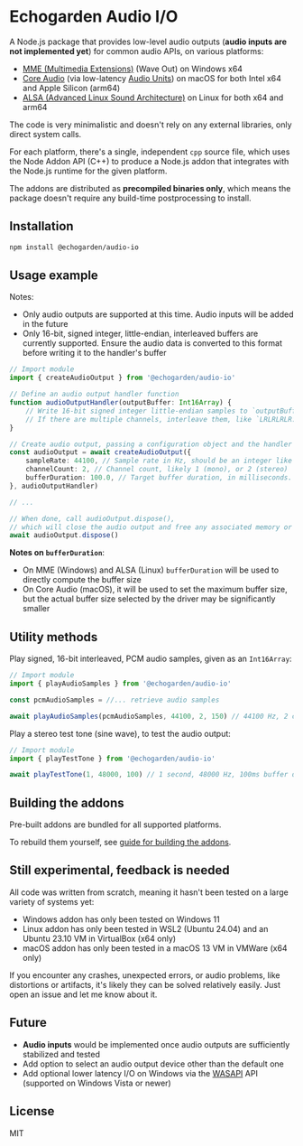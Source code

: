 # Echogarden Audio I/O

A Node.js package that provides low-level audio outputs (**audio inputs are not implemented yet**) for common audio APIs, on various platforms:

* [MME (Multimedia Extensions)](https://en.wikipedia.org/wiki/Windows_legacy_audio_components) (Wave Out) on Windows x64
* [Core Audio](https://en.wikipedia.org/wiki/Core_Audio) (via low-latency [Audio Units](https://en.wikipedia.org/wiki/Audio_Units)) on macOS for both Intel x64 and Apple Silicon (arm64)
* [ALSA (Advanced Linux Sound Architecture)](https://en.wikipedia.org/wiki/Advanced_Linux_Sound_Architecture) on Linux for both x64 and arm64

The code is very minimalistic and doesn't rely on any external libraries, only direct system calls.

For each platform, there's a single, independent `cpp` source file, which uses the Node Addon API (C++) to produce a Node.js addon that integrates with the Node.js runtime for the given platform.

The addons are distributed as **precompiled binaries only**, which means the package doesn't require any build-time postprocessing to install.

## Installation

```sh
npm install @echogarden/audio-io
```

## Usage example

Notes:
* Only audio outputs are supported at this time. Audio inputs will be added in the future
* Only 16-bit, signed integer, little-endian, interleaved buffers are currently supported. Ensure the audio data is converted to this format before writing it to the handler's buffer

```ts
// Import module
import { createAudioOutput } from '@echogarden/audio-io'

// Define an audio output handler function
function audioOutputHandler(outputBuffer: Int16Array) {
    // Write 16-bit signed integer little-endian samples to `outputBuffer`.
    // If there are multiple channels, interleave them, like `LRLRLRLR..` for stereo.
}

// Create audio output, passing a configuration object and the handler
const audioOutput = await createAudioOutput({
    sampleRate: 44100, // Sample rate in Hz, should be an integer like 44100, 22050, 8000
    channelCount: 2, // Channel count, likely 1 (mono), or 2 (stereo)
    bufferDuration: 100.0, // Target buffer duration, in milliseconds. Defaults to 100.0
}, audioOutputHandler)

// ...

// When done, call audioOutput.dispose(),
// which will close the audio output and free any associated memory or handles.
await audioOutput.dispose()
```

**Notes on `bufferDuration`**:
* On MME (Windows) and ALSA (Linux) `bufferDuration` will be used to directly compute the buffer size
* On Core Audio (macOS), it will be used to set the maximum buffer size, but the actual buffer size selected by the driver may be significantly smaller

## Utility methods

Play signed, 16-bit interleaved, PCM audio samples, given as an `Int16Array`:

```ts
// Import module
import { playAudioSamples } from '@echogarden/audio-io'

const pcmAudioSamples = //... retrieve audio samples

await playAudioSamples(pcmAudioSamples, 44100, 2, 150) // 44100 Hz, 2 channels, 150ms buffer duration,
```

Play a stereo test tone (sine wave), to test the audio output:

```ts
// Import module
import { playTestTone } from '@echogarden/audio-io'

await playTestTone(1, 48000, 100) // 1 second, 48000 Hz, 100ms buffer duration.
```

## Building the addons

Pre-built addons are bundled for all supported platforms.

To rebuild them yourself, see [guide for building the addons](docs/Building.md).

## Still experimental, feedback is needed

All code was written from scratch, meaning it hasn't been tested on a large variety of systems yet:

* Windows addon has only been tested on Windows 11
* Linux addon has only been tested in WSL2 (Ubuntu 24.04) and an Ubuntu 23.10 VM in VirtualBox (x64 only)
* macOS addon has only been tested in a macOS 13 VM in VMWare (x64 only)

If you encounter any crashes, unexpected errors, or audio problems, like distortions or artifacts, it's likely they can be solved relatively easily. Just open an issue and let me know about it.

## Future

* **Audio inputs** would be implemented once audio outputs are sufficiently stabilized and tested
* Add option to select an audio output device other than the default one
* Add optional lower latency I/O on Windows via the [WASAPI](https://en.wikipedia.org/wiki/Technical_features_new_to_Windows_Vista#Audio_stack_architecture) API (supported on Windows Vista or newer)

## License

MIT
